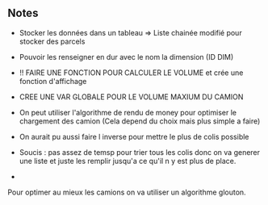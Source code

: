 


## Notes

- Stocker les données dans un tableau => Liste chainée modifié pour stocker des parcels
- Pouvoir les renseigner en dur avec le nom la dimension  (ID DIM)
- !! FAIRE UNE FONCTION POUR CALCULER LE VOLUME et crée une fonction d'affichage

- CREE UNE VAR GLOBALE POUR LE VOLUME MAXIUM DU CAMION
- On peut utiliser l'algorithme de rendu de money pour optimiser le chargement des camion (Cela depend du choix mais plus simple a faire)
- On aurait pu aussi faire l inverse pour mettre le plus de colis possible

- Soucis : pas assez de temsp pour trier tous les colis donc on va generer une liste et juste les remplir jusqu'a ce qu'il n y est plus de place.
- 

Pour optimer au mieux les camions on va utiliser un algorithme glouton.

